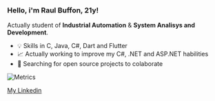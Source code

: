 ### Hello, i'm Raul Buffon, 21y!

Actually student of **Industrial Automation** & **System Analisys and Development**.

- 💡  Skills in C, Java, C#, Dart and Flutter
- 📈 Actually working to improve my C#, .NET and ASP.NET habilities
- 🎯 Searching for open source projects to colaborate

![Metrics](https://metrics.lecoq.io/raulbuffon?template=classic&base.metadata=0&followup=1&languages=1&config.timezone=America%2FSao_Paulo&config.animated=true) 

[My Linkedin](https://www.linkedin.com/in/raulbuffon/)
